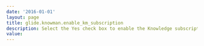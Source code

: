 ```yaml
---
date: '2016-01-01'
layout: page
title: glide.knowman.enable_km_subscription
description: Select the Yes check box to enable the Knowledge subscription feature.
value:  
---
```

